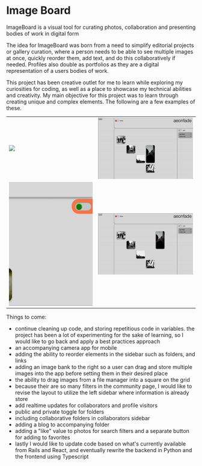 # Image Board

ImageBoard is a visual tool for curating photos, collaboration and presenting bodies of work in digital form

The idea for ImageBoard was born from a need to simplify editorial projects or gallery curation, where a person needs to be able to see multiple images at once, quickly reorder them, add text, and do this collaboratively if needed. Profiles also double as portfolios as they are a digital representation of a users bodies of work. 

This project has been creative outlet for me to learn while exploring my curiosities for coding, as well as a place to showcase my technical abilities and creativity. My main objective for this project was to learn through creating unique and complex elements. The following are a few examples of these.


|||
| --- | --- |
| ![](community_scroll_cont.gif ) | ![](image_tile_animations.gif) |
| ![](right_sidebar.gif ) | ![](editable_elements.gif)| | 
 
 

Things to come:
- continue cleaning up code, and storing repetitious code in variables. the project has been a lot of experimenting for the sake of learning, so I would like to go back and apply a best practices approach
- an accompanying camera app for mobile
- adding the ability to reorder elements in the sidebar such as folders, and links
- adding an image bank to the right so a user can drag and store multiple images into the app before setting them in their desired place
- the ability to drag images from a file manager into a square on the grid
- because their are so many filters in the community page, I would like to revise the layout to utilize the left sidebar where information is already store
- add realtime updates for collaborators and profile visitors
- public and private toggle for folders
- including collaborative folders in collaborators sidebar
- adding a blog to accompanying folder
- adding a "like" value to photos for search filters and a separate button for adding to favorites
- lastly I would like to update code based on what's currently available from Rails and React, and eventually rewrite the backend in Python and the frontend using Typescript



